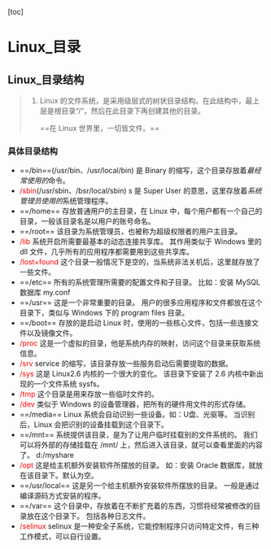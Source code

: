 [toc]

# Linux_目录

## Linux_目录结构

> 1. Linux 的文件系统，是采用级层式的树状目录结构。在此结构中，最上层是根目录“/”，然后在此目录下再创建其他的目录。
>
>     ==在 Linux 世界里，一切皆文件。==

### 具体目录结构

- ==/bin==(/usr/bin、/usr/local/bin)
    是 Binary 的缩写，这个目录存放着*最经常使用的*命令。
- <span style="color:red">/sbin</span>(/usr/sbin、/bsr/local/sbin)
    s 是 Super User 的意思，这里存放着*系统管理员使用的*系统管理程序。
- ==/home==
    存放普通用户的主目录，在 Linux 中，每个用户都有一个自己的目录，一般该目录名是以用户的账号命名。
- ==/root==
    该目录为系统管理员，也被称为超级权限者的用户主目录。
- <span style="color:red">/lib</span>
    系统开启所需要最基本的动态连接共享库。
    其作用类似于 Windows 里的 dll 文件，几乎所有的应用程序都需要用到这些共享库。
- <span style="color:red">/lost+found</span>
    这个目录一般情况下是空的，当系统非法关机后，这里就存放了一些文件。
- ==/etc==
    所有的系统管理所需要的配置文件和子目录。
    比如：安装 MySQL 数据库 my.conf
- ==/usr==
    这是一个非常重要的目录。
    用户的很多应用程序和文件都放在这个目录下，类似与 Windows 下的 program files 目录。
- ==/boot==
    存放的是启动 Linux 时，使用的一些核心文件，包括一些连接文件以及镜像文件。
- <span style="color:red">/proc</span>
    这是一个虚拟的目录，他是系统内存的映射，访问这个目录来获取系统信息。
- <span style="color:red">/srv</span>
    service 的缩写，该目录存放一些服务启动后需要提取的数据。
- <span style="color:red">/sys</span>
    这是 Linux2.6 内核的一个很大的变化。
    该目录下安装了 2.6 内核中新出现的一个文件系统 sysfs。
- <span style="color:red">/tmp</span>
    这个目录是用来存放一些临时文件的。
- <span style="color:red">/dev</span>
    类似于 Windows 的设备管理器，把所有的硬件用文件的形式存储。
- ==/media==
    Linux 系统会自动识别一些设备。如：U盘、光驱等。
    当识别后，Linux 会把识别的设备挂载到这个目录下。
- ==/mnt==
    系统提供该目录，是为了让用户临时挂载别的文件系统的。
    我们可以将外部的存储挂载在 /mnt/ 上，然后进入该目录，就可以查看里面的内容了。
    d:/myshare
- <span style="color:red">/opt</span>
    这是给主机额外安装软件所摆放的目录。
    如：安装 Oracle 数据库，就放在该目录下。默认为空。
- ==/usr/local==
    这是另一个给主机额外安装软件所摆放的目录。
    一般是通过编译源码方式安装的程序。
- ==/var==
    这个目录中，存放着在不断扩充着的东西，习惯将经常被修改的目录放在这个目录下。
    包括各种日志文件。
- <span style="color:red">/selinux</span>
    selinux 是一种安全子系统，它能控制程序只访问特定文件，有三种工作模式，可以自行设置。